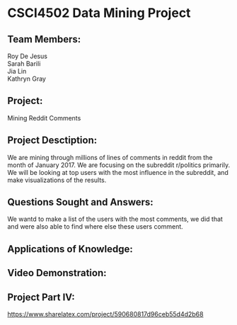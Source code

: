 # CSCI4502 Data Mining Project  
##  

## Team Members:  
Roy De Jesus  
Sarah Barili  
Jia Lin  
Kathryn Gray  

## Project:  
Mining Reddit Comments

## Project Desctiption:
We are mining through millions of lines of comments in reddit from the month of January 2017. We are focusing on the subreddit r/politics primarily. We will be looking at top users with the most influence in the subreddit, and make visualizations of the results.

## Questions Sought and Answers:
We wantd to make a list of the users with the most comments, we did that and were also able to find where else these users comment.

## Applications of Knowledge:


## Video Demonstration:


## Project Part IV:
https://www.sharelatex.com/project/590680817d96ceb55d4d2b68
